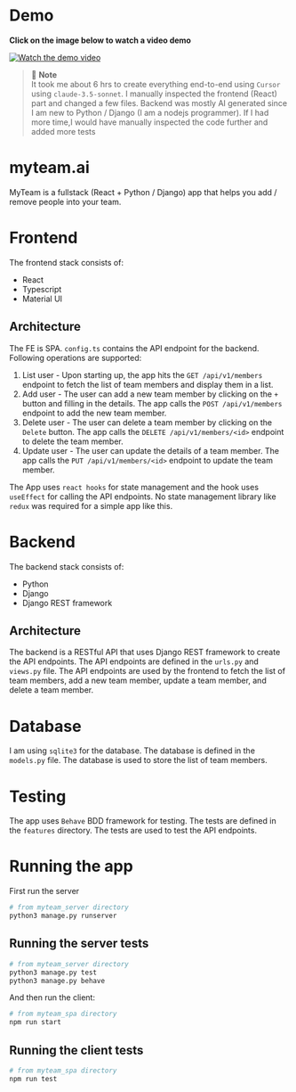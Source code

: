 # Demo

**Click on the image below to watch a video demo**

[![Watch the demo video](https://img.youtube.com/vi/PiNw4NcjD5E/0.jpg)](https://youtu.be/PiNw4NcjD5E)

> 🚀 **Note**  
> It took me about 6 hrs to create everything end-to-end using `Cursor` using `claude-3.5-sonnet`. I manually inspected the frontend (React) part and changed a few files. Backend was mostly AI generated since I am new to Python / Django (I am a nodejs programmer). If I had more time,I would have manually inspected the code further and added more tests

# myteam.ai

MyTeam is a fullstack (React + Python / Django) app that helps you add / remove people into your team.

# Frontend

The frontend stack consists of:

- React
- Typescript
- Material UI

## Architecture

The FE is SPA. `config.ts` contains the API endpoint for the backend. Following operations are supported:

1. List user - Upon starting up, the app hits the `GET /api/v1/members` endpoint to fetch the list of team members and display them in a list.
2. Add user - The user can add a new team member by clicking on the `+` button and filling in the details. The app calls the `POST /api/v1/members` endpoint to add the new team member.
3. Delete user - The user can delete a team member by clicking on the `Delete` button. The app calls the `DELETE /api/v1/members/<id>` endpoint to delete the team member.
4. Update user - The user can update the details of a team member. The app calls the `PUT /api/v1/members/<id>` endpoint to update the team member.

The App uses `react hooks` for state management and the hook uses `useEffect` for calling the API endpoints. No state management library like `redux` was required for a simple app like this.

# Backend

The backend stack consists of:

- Python
- Django
- Django REST framework

## Architecture

The backend is a RESTful API that uses Django REST framework to create the API endpoints. The API endpoints are defined in the `urls.py` and `views.py` file. The API endpoints are used by the frontend to fetch the list of team members, add a new team member, update a team member, and delete a team member.

# Database

I am using `sqlite3` for the database. The database is defined in the `models.py` file. The database is used to store the list of team members.

# Testing

The app uses `Behave` BDD framework for testing. The tests are defined in the `features` directory. The tests are used to test the API endpoints.

# Running the app

First run the server

```bash
# from myteam_server directory
python3 manage.py runserver
```

## Running the server tests

```bash
# from myteam_server directory
python3 manage.py test
python3 manage.py behave
```

And then run the client:

```bash
# from myteam_spa directory
npm run start
```

## Running the client tests

```bash
# from myteam_spa directory
npm run test
```
